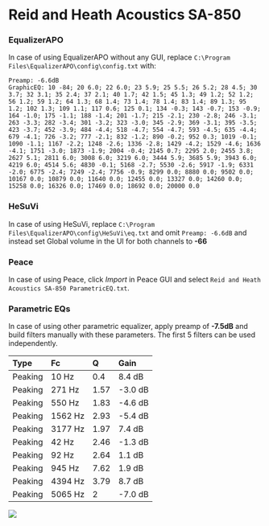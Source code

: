 # Reid and Heath Acoustics SA-850

### EqualizerAPO
In case of using EqualizerAPO without any GUI, replace `C:\Program Files\EqualizerAPO\config\config.txt`
with:
```
Preamp: -6.6dB
GraphicEQ: 10 -84; 20 6.0; 22 6.0; 23 5.9; 25 5.5; 26 5.2; 28 4.5; 30 3.7; 32 3.1; 35 2.4; 37 2.1; 40 1.7; 42 1.5; 45 1.3; 49 1.2; 52 1.2; 56 1.2; 59 1.2; 64 1.3; 68 1.4; 73 1.4; 78 1.4; 83 1.4; 89 1.3; 95 1.2; 102 1.3; 109 1.1; 117 0.6; 125 0.1; 134 -0.3; 143 -0.7; 153 -0.9; 164 -1.0; 175 -1.1; 188 -1.4; 201 -1.7; 215 -2.1; 230 -2.8; 246 -3.1; 263 -3.3; 282 -3.4; 301 -3.2; 323 -3.0; 345 -2.9; 369 -3.1; 395 -3.5; 423 -3.7; 452 -3.9; 484 -4.4; 518 -4.7; 554 -4.7; 593 -4.5; 635 -4.4; 679 -4.1; 726 -3.2; 777 -2.1; 832 -1.2; 890 -0.2; 952 0.3; 1019 -0.1; 1090 -1.1; 1167 -2.2; 1248 -2.6; 1336 -2.8; 1429 -4.2; 1529 -4.6; 1636 -4.1; 1751 -3.0; 1873 -1.9; 2004 -0.4; 2145 0.7; 2295 2.0; 2455 3.8; 2627 5.1; 2811 6.0; 3008 6.0; 3219 6.0; 3444 5.9; 3685 5.9; 3943 6.0; 4219 6.0; 4514 5.6; 4830 -0.1; 5168 -2.7; 5530 -2.6; 5917 -1.9; 6331 -2.0; 6775 -2.4; 7249 -2.4; 7756 -0.9; 8299 0.0; 8880 0.0; 9502 0.0; 10167 0.0; 10879 0.0; 11640 0.0; 12455 0.0; 13327 0.0; 14260 0.0; 15258 0.0; 16326 0.0; 17469 0.0; 18692 0.0; 20000 0.0
```

### HeSuVi
In case of using HeSuVi, replace `C:\Program Files\EqualizerAPO\config\HeSuVi\eq.txt` and omit `Preamp:
-6.6dB` and instead set Global volume in the UI for both channels to **-66**

### Peace
In case of using Peace, click *Import* in Peace GUI and select `Reid and Heath Acoustics SA-850 ParametricEQ.txt`.

### Parametric EQs
In case of using other parametric equalizer, apply preamp of **-7.5dB** and build filters manually with
these parameters. The first 5 filters can be used independently.

| Type    | Fc      |    Q | Gain    |
|:--------|:--------|:-----|:--------|
| Peaking | 10 Hz   | 0.4  | 8.4 dB  |
| Peaking | 271 Hz  | 1.57 | -3.0 dB |
| Peaking | 550 Hz  | 1.83 | -4.6 dB |
| Peaking | 1562 Hz | 2.93 | -5.4 dB |
| Peaking | 3177 Hz | 1.97 | 7.4 dB  |
| Peaking | 42 Hz   | 2.46 | -1.3 dB |
| Peaking | 92 Hz   | 2.64 | 1.1 dB  |
| Peaking | 945 Hz  | 7.62 | 1.9 dB  |
| Peaking | 4394 Hz | 3.79 | 8.7 dB  |
| Peaking | 5065 Hz | 2    | -7.0 dB |

![](https://raw.githubusercontent.com/jaakkopasanen/AutoEq/master/results/innerfidelity/sbaf-serious/Reid%20and%20Heath%20Acoustics%20SA-850/Reid%20and%20Heath%20Acoustics%20SA-850.png)